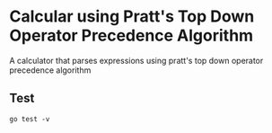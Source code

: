 # Calcular using Pratt's Top Down Operator Precedence Algorithm

A calculator that parses expressions using pratt's top down operator precedence algorithm

## Test

```
go test -v
```
